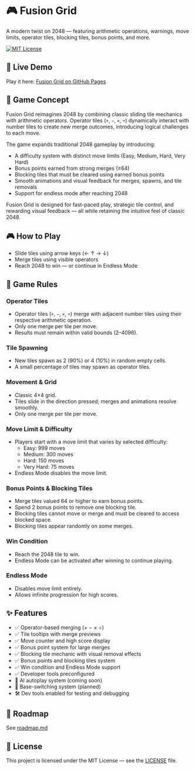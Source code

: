 # 🎮 Fusion Grid

A modern twist on 2048 — featuring arithmetic operations, warnings, move limits, operator tiles, blocking tiles, bonus points, and more.

[![MIT License](https://img.shields.io/badge/License-MIT-green.svg)](LICENSE)

## 🔗 Live Demo

Play it here: [Fusion Grid on GitHub Pages](https://atac-helicopter.github.io/Fusion-Gird/)

## 🧠 Game Concept

Fusion Grid reimagines 2048 by combining classic sliding tile mechanics with arithmetic operators. Operator tiles (`+`, `−`, `×`, `÷`) dynamically interact with number tiles to create new merge outcomes, introducing logical challenges to each move.

The game expands traditional 2048 gameplay by introducing:
- A difficulty system with distinct move limits (Easy, Medium, Hard, Very Hard)
- Bonus points earned from strong merges (≥64)
- Blocking tiles that must be cleared using earned bonus points
- Smooth animations and visual feedback for merges, spawns, and tile removals
- Support for endless mode after reaching 2048

Fusion Grid is designed for fast-paced play, strategic tile control, and rewarding visual feedback — all while retaining the intuitive feel of classic 2048.

## 🎮 How to Play

- Slide tiles using arrow keys (← ↑ → ↓)
- Merge tiles using visible operators
- Reach 2048 to win — or continue in Endless Mode


## 📏 Game Rules

### Operator Tiles
- Operator tiles (`+`, `−`, `×`, `÷`) merge with adjacent number tiles using their respective arithmetic operation.
- Only one merge per tile per move.
- Results must remain within valid bounds (2–4096).

### Tile Spawning
- New tiles spawn as 2 (90%) or 4 (10%) in random empty cells.
- A small percentage of tiles may spawn as operator tiles.

### Movement & Grid
- Classic 4×4 grid.
- Tiles slide in the direction pressed; merges and animations resolve smoothly.
- Only one merge per tile per move.

### Move Limit & Difficulty
- Players start with a move limit that varies by selected difficulty:
  - Easy: 999 moves
  - Medium: 300 moves
  - Hard: 150 moves
  - Very Hard: 75 moves
- Endless Mode disables the move limit.

### Bonus Points & Blocking Tiles
- Merge tiles valued 64 or higher to earn bonus points.
- Spend 2 bonus points to remove one blocking tile.
- Blocking tiles cannot move or merge and must be cleared to access blocked space.
- Blocking tiles appear randomly on some merges.

### Win Condition
- Reach the 2048 tile to win.
- Endless Mode can be activated after winning to continue playing.

### Endless Mode
- Disables move limit entirely.
- Allows infinite progression for high scores.

## ✨ Features

- ✅ Operator-based merging (+ − × ÷)
- ✅ Tile tooltips with merge previews
- ✅ Move counter and high score display
- ✅ Bonus point system for large merges
- ✅ Blocking tile mechanic with visual removal effects
- ✅ Bonus points and blocking tiles system
- ✅ Win condition and Endless Mode support
- ✅ Developer tools preconfigured
- 🧠 AI autoplay system (coming soon)
- 🧪 Base-switching system (planned)
- 🛠 Dev tools enabled for testing and debugging

## 📍 Roadmap

See [roadmap.md](roadmap.md)

## 📄 License

This project is licensed under the MIT License — see the [LICENSE](LICENSE) file.